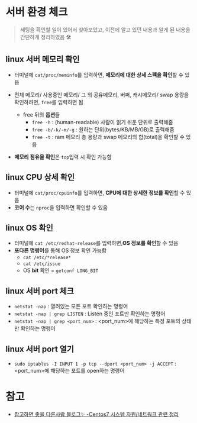 # 서버 환경 체크
> 세팅을 확인할 일이 있어서 찾아보았고, 이전에 알고 있던 내용과 알게 된 내용을 간단하게 정리하였음 🛠 

## linux 서버 메모리 확인
+ 터미널에 ```cat/proc/meminfo```를 입력하면, **메모리에 대한 상세 스펙을 확인**할 수 있음
+ 전체 메모리/ 사용중인 메모리/ 그 외 공유메모리, 버퍼, 캐시메모리/ swap 용량을 확인하려면, ```free```를 입력하면 됨   


   + free 뒤의 **옵션**들
      + ```free -h``` : (human-readable) 사람이 읽기 쉬운 단위로 출력해줌
      + ```free -b/-k/-m/-g``` : 원하는 단위(bytes/KB/MB/GB)로 출력해줌
      + ```free -t``` : ram 메모리 총 용량과 swap 메모리의 합(total)을 확인할 수 있음
+ **메모리 점유율 확인**은 ```top```입력 시 확인 가능함   



## linux CPU 상세 확인
+ 터미널에 ```cat/proc/cpuinfo```를 입력하면, **CPU에 대한 상세한 정보를 확인**할 수 있음
+ **코어 수**는 ```nproc```을 입력하면 확인할 수 있음

## linux OS 확인
+ 터미널에 ```cat /etc/redhat-release```를 입력하면,**OS 정보를 확인**할 수 있음
+ **또다른 명령어**를 통해 OS 정보 확인 가능함
   +  ```cat /etc/*release*```
   +  ```cat /etc/issue```
   +  OS **bit** 확인 = ```getconf LONG_BIT```   


## linux 서버 port 체크
+ `netstat -nap` : 열려있는 모든 포트 확인하는 명령어
+ `netstat -nap | grep LISTEN` : Listen 중인 포트만 확인하는 명령어
+ `netstat -nap | grep <port_num>` : <port_num>에 해당하는 특정 포트의 상태만 확인하는 명령어

## linux 서버 port 열기
+ `sudo iptables -I INPUT 1 -p tcp --dport <port_num> -j ACCEPT` : <port_num>에 해당하는 포트를 open하는 명령어
  


# 참고
+ [참고하면 좋을 다른사람 블로그✨ -Centos7 시스템 자원/네트워크 관련 정리](https://estenpark.tistory.com/372)

